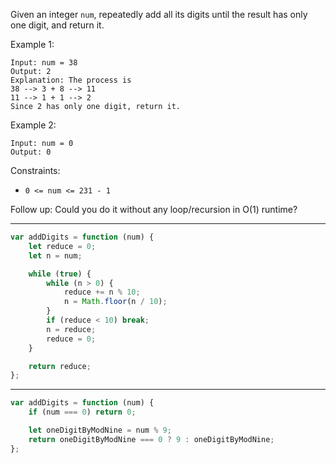 Given an integer `num`, repeatedly add all its digits until the result has only one digit, and return it.

Example 1:

```
Input: num = 38
Output: 2
Explanation: The process is
38 --> 3 + 8 --> 11
11 --> 1 + 1 --> 2
Since 2 has only one digit, return it.
```

Example 2:

```
Input: num = 0
Output: 0
```

Constraints:

-   `0 <= num <= 231 - 1`

Follow up: Could you do it without any loop/recursion in O(1) runtime?

---

```js
var addDigits = function (num) {
    let reduce = 0;
    let n = num;

    while (true) {
        while (n > 0) {
            reduce += n % 10;
            n = Math.floor(n / 10);
        }
        if (reduce < 10) break;
        n = reduce;
        reduce = 0;
    }

    return reduce;
};
```

---

```js
var addDigits = function (num) {
    if (num === 0) return 0;

    let oneDigitByModNine = num % 9;
    return oneDigitByModNine === 0 ? 9 : oneDigitByModNine;
};
```
